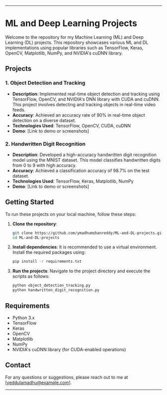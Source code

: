 
---

# ML and Deep Learning Projects

Welcome to the repository for my Machine Learning (ML) and Deep Learning (DL) projects. This repository showcases various ML and DL implementations using popular libraries such as TensorFlow, Keras, OpenCV, Matplotlib, NumPy, and NVIDIA's cuDNN library.

## Projects

### 1. Object Detection and Tracking

- **Description**: Implemented real-time object detection and tracking using TensorFlow, OpenCV, and NVIDIA's DNN library with CUDA and cuDNN. This project involves detecting and tracking objects in real-time video feeds.
- **Accuracy**: Achieved an accuracy rate of 90% in real-time object detection on a diverse dataset.
- **Technologies Used**: TensorFlow, OpenCV, CUDA, cuDNN
- **Demo**: [Link to demo or screenshots]

### 2. Handwritten Digit Recognition

- **Description**: Developed a high-accuracy handwritten digit recognition model using the MNIST dataset. This model classifies handwritten digits from 0 to 9 with high accuracy.
- **Accuracy**: Achieved a classification accuracy of 98.7% on the test dataset.
- **Technologies Used**: TensorFlow, Keras, Matplotlib, NumPy
- **Demo**: [Link to demo or screenshots]

## Getting Started

To run these projects on your local machine, follow these steps:

1. **Clone the repository**:
    ```bash
    git clone https://github.com/ymadhumohanreddy/ML-and-DL-projects.git
    cd ML-and-DL-projects
    ```

2. **Install dependencies**:
    It is recommended to use a virtual environment. Install the required packages using:
    ```bash
    pip install -r requirements.txt
    ```

3. **Run the projects**:
    Navigate to the project directory and execute the scripts as follows:
    ```bash
    python object_detection_tracking.py
    python handwritten_digit_recognition.py
    ```

## Requirements

- Python 3.x
- TensorFlow
- Keras
- OpenCV
- Matplotlib
- NumPy
- NVIDIA's cuDNN library (for CUDA-enabled operations)






## Contact

For any questions or suggestions, please reach out to me at [yeddulamadhu@example.com].

---

